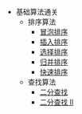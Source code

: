 - 基础算法通关
  - 排序算法
    - [冒泡排序](/basic/sorting/BubbleSort/README.md)
    - [插入排序](/basic/sorting/InsertionSort/README.md)
    - [选择排序](/basic/sorting/SelectionSort/README.md)
    - [归并排序](/basic/sorting/MergeSort/README.md)
    - [快速排序](/basic/sorting/QuickSort/README.md)
  - 查找算法
    - [二分查找](/basic/searching/BinarySearch/README.md)
    - [二分查找 II](/basic/searching/BinarySearch-II/README.md)
